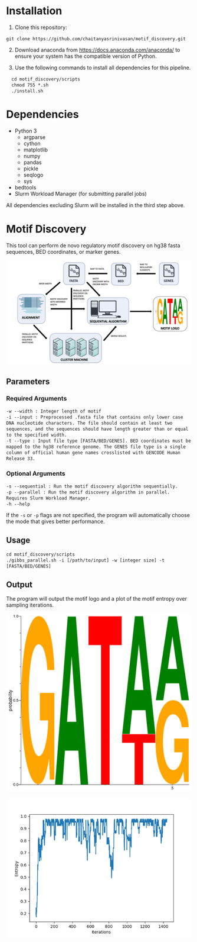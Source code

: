 # Installation


1. Clone this repository:

```shell
git clone https://github.com/chaitanyasrinivasan/motif_discovery.git
```

2. Download anaconda from https://docs.anaconda.com/anaconda/ to ensure your system has the compatible version of Python.

3. Use the following commands to install all dependencies for this pipeline.

```shell
  cd motif_discovery/scripts
  chmod 755 *.sh
  ./install.sh
```
# Dependencies

- Python 3
	- argparse
	- cython
	- matplotlib
	- numpy
	- pandas
	- pickle
	- seqlogo
	- sys
- bedtools
- Slurm Workload Manager (for submitting parallel jobs)

All dependencies excluding Slurm will be installed in the third step above.

# **Motif Discovery**

This tool can perform de novo regulatory motif discovery on hg38 fasta sequences, BED coordinates, or marker genes.

![Image of tool](https://github.com/chaitanyasrinivasan/motif_discovery/blob/master/motif_discovery.jpg)

## Parameters

### Required Arguments

```
-w --width : Integer length of motif
-i --input : Preprocessed .fasta file that contains only lower case DNA nucleotide characters. The file should contain at least two sequences, and the sequences should have length greater than or equal to the specified width.  
-t --type : Input file type [FASTA/BED/GENES]. BED coordinates must be mapped to the hg38 reference genome. The GENES file type is a single column of official human gene names crosslisted with GENCODE Human Release 33.
```

### Optional Arguments

```
-s --sequential : Run the motif discovery algorithm sequentially.
-p --parallel : Run the motif discovery algorithm in parallel. Requires Slurm Workload Manager.  
-h --help
```

If the `-s` or `-p` flags are not specified, the program will automatically choose the mode that gives better performance.

## Usage

```shell
cd motif_discovery/scripts
./gibbs_parallel.sh -i [/path/to/input] -w [integer size] -t [FASTA/BED/GENES]
```
## Output

The program will output the motif logo and a plot of the motif entropy over sampling iterations.

![Image of motif](https://github.com/chaitanyasrinivasan/motif_discovery/blob/master/example_motif.png)

![Image of entropy](https://github.com/chaitanyasrinivasan/motif_discovery/blob/master/example_entropy.png)
